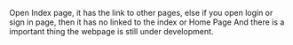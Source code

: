 Open Index page, it has the link to other pages, 
else if you open login or sign in page,
then it has no linked to the index or Home Page
And there is a important thing the webpage is still under development.
